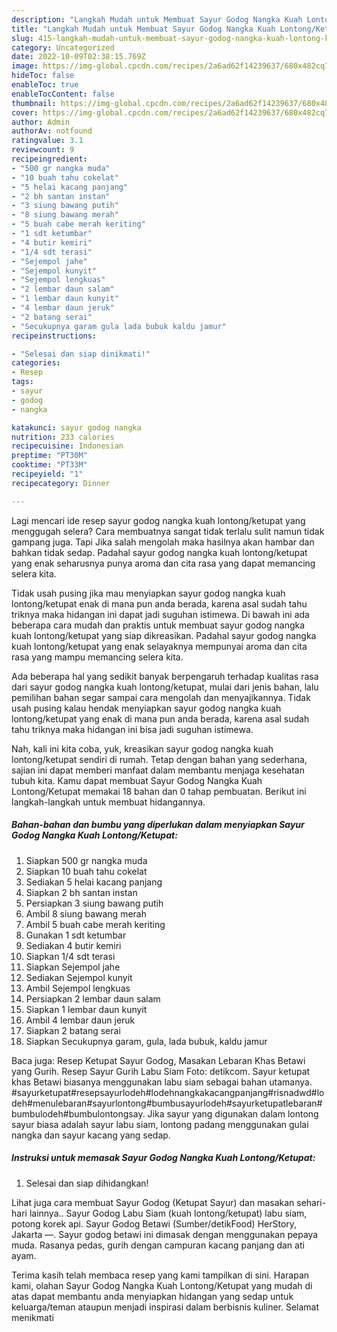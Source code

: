 ```yaml
---
description: "Langkah Mudah untuk Membuat Sayur Godog Nangka Kuah Lontong/Ketupat yang Enak Banget, Buat Buka Puasa}"
title: "Langkah Mudah untuk Membuat Sayur Godog Nangka Kuah Lontong/Ketupat yang Enak Banget, Buat Buka Puasa}"
slug: 415-langkah-mudah-untuk-membuat-sayur-godog-nangka-kuah-lontong-ketupat-yang-enak-banget-buat-buka-puasa
category: Uncategorized
date: 2022-10-09T02:38:15.769Z
image: https://img-global.cpcdn.com/recipes/2a6ad62f14239637/680x482cq70/sayur-godog-nangka-kuah-lontongketupat-foto-resep-utama.jpg
hideToc: false
enableToc: true
enableTocContent: false
thumbnail: https://img-global.cpcdn.com/recipes/2a6ad62f14239637/680x482cq70/sayur-godog-nangka-kuah-lontongketupat-foto-resep-utama.jpg
cover: https://img-global.cpcdn.com/recipes/2a6ad62f14239637/680x482cq70/sayur-godog-nangka-kuah-lontongketupat-foto-resep-utama.jpg
author: Admin
authorAv: notfound
ratingvalue: 3.1
reviewcount: 9
recipeingredient:
- "500 gr nangka muda"
- "10 buah tahu cokelat"
- "5 helai kacang panjang"
- "2 bh santan instan"
- "3 siung bawang putih"
- "8 siung bawang merah"
- "5 buah cabe merah keriting"
- "1 sdt ketumbar"
- "4 butir kemiri"
- "1/4 sdt terasi"
- "Sejempol jahe"
- "Sejempol kunyit"
- "Sejempol lengkuas"
- "2 lembar daun salam"
- "1 lembar daun kunyit"
- "4 lembar daun jeruk"
- "2 batang serai"
- "Secukupnya garam gula lada bubuk kaldu jamur"
recipeinstructions:

- "Selesai dan siap dinikmati!"
categories:
- Resep
tags:
- sayur
- godog
- nangka

katakunci: sayur godog nangka 
nutrition: 233 calories
recipecuisine: Indonesian
preptime: "PT30M"
cooktime: "PT33M"
recipeyield: "1"
recipecategory: Dinner

---
```



Lagi mencari ide resep sayur godog nangka kuah lontong/ketupat yang menggugah selera? Cara membuatnya sangat tidak terlalu sulit namun tidak gampang juga. Tapi Jika salah mengolah maka hasilnya akan hambar dan bahkan tidak sedap. Padahal sayur godog nangka kuah lontong/ketupat yang enak seharusnya punya aroma dan cita rasa yang dapat memancing selera kita.


Tidak usah pusing jika mau menyiapkan sayur godog nangka kuah lontong/ketupat enak di mana pun anda berada, karena asal sudah tahu triknya maka hidangan ini dapat jadi suguhan istimewa. Di bawah ini ada beberapa cara mudah dan praktis untuk membuat sayur godog nangka kuah lontong/ketupat yang siap dikreasikan. Padahal sayur godog nangka kuah lontong/ketupat yang enak selayaknya mempunyai aroma dan cita rasa yang mampu memancing selera kita.

Ada beberapa hal yang sedikit banyak berpengaruh terhadap kualitas rasa dari sayur godog nangka kuah lontong/ketupat, mulai dari jenis bahan, lalu pemilihan bahan segar sampai cara mengolah dan menyajikannya. Tidak usah pusing kalau hendak menyiapkan sayur godog nangka kuah lontong/ketupat yang enak di mana pun anda berada, karena asal sudah tahu triknya maka hidangan ini bisa jadi suguhan istimewa.


Nah, kali ini kita coba, yuk, kreasikan sayur godog nangka kuah lontong/ketupat sendiri di rumah. Tetap dengan bahan yang sederhana, sajian ini dapat memberi manfaat dalam membantu menjaga kesehatan tubuh kita. Kamu dapat membuat Sayur Godog Nangka Kuah Lontong/Ketupat memakai 18 bahan dan 0 tahap pembuatan. Berikut ini langkah-langkah untuk membuat hidangannya.

<!--inarticleads1-->

##### Bahan-bahan dan bumbu yang diperlukan dalam menyiapkan Sayur Godog Nangka Kuah Lontong/Ketupat:

1. Siapkan 500 gr nangka muda
1. Siapkan 10 buah tahu cokelat
1. Sediakan 5 helai kacang panjang
1. Siapkan 2 bh santan instan
1. Persiapkan 3 siung bawang putih
1. Ambil 8 siung bawang merah
1. Ambil 5 buah cabe merah keriting
1. Gunakan 1 sdt ketumbar
1. Sediakan 4 butir kemiri
1. Siapkan 1/4 sdt terasi
1. Siapkan Sejempol jahe
1. Sediakan Sejempol kunyit
1. Ambil Sejempol lengkuas
1. Persiapkan 2 lembar daun salam
1. Siapkan 1 lembar daun kunyit
1. Ambil 4 lembar daun jeruk
1. Siapkan 2 batang serai
1. Siapkan Secukupnya garam, gula, lada bubuk, kaldu jamur


Baca juga: Resep Ketupat Sayur Godog, Masakan Lebaran Khas Betawi yang Gurih. Resep Sayur Gurih Labu Siam Foto: detikcom. Sayur ketupat khas Betawi biasanya menggunakan labu siam sebagai bahan utamanya. #sayurketupat#resepsayurlodeh#lodehnangkakacangpanjang#risnadwd#lodeh#menulebaran#sayurlontong#bumbusayurlodeh#sayurketupatlebaran#bumbulodeh#bumbulontongsay. Jika sayur yang digunakan dalam lontong sayur biasa adalah sayur labu siam, lontong padang menggunakan gulai nangka dan sayur kacang yang sedap. 

<!--inarticleads2-->

##### Instruksi untuk memasak Sayur Godog Nangka Kuah Lontong/Ketupat:


1. Selesai dan siap dihidangkan!

Lihat juga cara membuat Sayur Godog (Ketupat Sayur) dan masakan sehari-hari lainnya.. Sayur Godog Labu Siam (kuah lontong/ketupat) labu siam, potong korek api. Sayur Godog Betawi (Sumber/detikFood) HerStory, Jakarta —. Sayur godog betawi ini dimasak dengan menggunakan pepaya muda. Rasanya pedas, gurih dengan campuran kacang panjang dan ati ayam. 

Terima kasih telah membaca resep yang kami tampilkan di sini. Harapan kami, olahan Sayur Godog Nangka Kuah Lontong/Ketupat yang mudah di atas dapat membantu anda menyiapkan hidangan yang sedap untuk keluarga/teman ataupun menjadi inspirasi dalam berbisnis kuliner. Selamat menikmati
